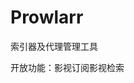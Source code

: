 # Prowlarr

索引器及代理管理工具

开放功能：<a-space><a-tag color="blue">影视订阅</a-tag><a-tag color="blue">影视检索</a-tag></a-space>